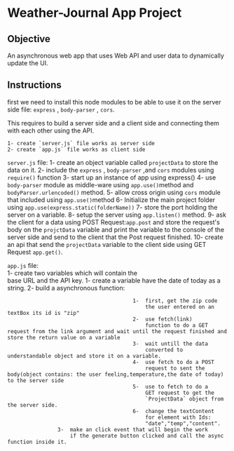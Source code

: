 # Weather-Journal App Project

## Objective
An asynchronous web app that uses Web API and user data to dynamically update the UI.

## Instructions
first we need to install this node modules to be able to use it on the server side file: `express` , `body-parser` , `cors`.

This requires to build a server side and a client side and connecting them with each other using the API.

    1- create `server.js` file works as server side
    2- create `app.js` file works as client side

`server.js` file:
                    1-  create an object variable called `projectData`
                        to store the data on it.
                    2-  include the `express` , `body-parser` ,and 
                        `cors` modules using `require()` function 
                    3-  start up an instance of app using express()
                    4-  use `body-parser` module as middle-ware using
                        `app.use()`method and `bodyParser.urlencoded()`
                        method.
                    5-  allow cross origin using `cors` module that 
                        included using `app.use()`method
                    6-  Initialize the main project folder using
                        `app.use(express.static(folderName))`
                    7-  store the port holding the server on a 
                        variable.
                    8-  setup the server using `app.listen()` method.
                    9-  ask the client for a data using
                        POST Request:`app.post` and store the request's body on the `projctData` variable and print the variable to the console of the server side and send to the client that the Post request finished.
                   10-  create an api that send the `projectData`
                        variable to the client side using GET Request
                        `app.get()`.

`app.js` file:      
                    1-  create two variables which will contain the    
                        base URL and the API key.
                    1-  create a variable have the date of today as a
                        string.
                    2-  build a asynchronous function:

                                            1-  first, get the zip code
                                                the user entered on an textBox its id is "zip"
                                            2-  use fetch(link) 
                                                function to do a GET request from the link argument and wait until the request finished and store the return value on a variable
                                            3-  wait untill the data 
                                                converted to understandable object and store it on a variable.
                                            4-  use fetch to do a POST
                                                request to sent the body(object contains: the user feeling,temperature,the date of today) to the server side
                                            5-  use to fetch to do a
                                                GET request to get the 
                                                `ProjectData` object from the server side.
                                            6-  change the textContent
                                                for element with Ids:
                                                "date","temp","content".
                    3-  make an click event that will begin the work 
                        if the generate button clicked and call the async function inside it.
